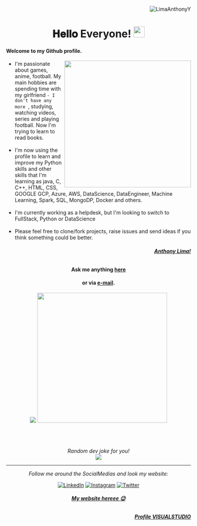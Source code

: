<div align="center">
 
  <p align="right"> <img src="https://komarev.com/ghpvc/?username=LimaAnthonyY&color=brightgreen" alt="LimaAnthonyY" /></p> 
  <H1> 𝐇𝐞𝐥𝐥𝐨 Everyone! <img src="https://media.tenor.com/SNL9_xhZl9oAAAAi/waving-hand-joypixels.gif" width="30"> </H1> 
</div>



#### Welcome to my Github profile.  

<a href="https://www.linkedin.com/in/limaanthonyy/"><img align="right" src="https://media.licdn.com/dms/image/v2/D4D03AQHQtsgxjvwt3g/profile-displayphoto-shrink_800_800/B4DZSECsObHcAg-/0/1737382086745?e=1762387200&v=beta&t=Qor3G0KMyK0BzlOq55rkf04e3x2sKyDi50LViOx-JjY" widht="345" height="345"></a>

- I'm passionate about games, anime, football. My main hobbies are spending time with my girlfriend `- I don't have any more `, studying, watching videos, series and playing football. Now I'm trying to learn to read books.<br><br>
- I'm now using the profile to learn and improve my Python skills and other skills that I'm learning as java, C, C++, HTML, CSS, GOOGLE GCP, Azure, AWS, DataScience, DataEngineer, Machine Learning, Spark, SQL, MongoDP, Docker and others.<br><br>
- I'm currently working as a helpdesk, but I'm looking to switch to FullStack, Python or DataScience<br><br>
- Please feel free to clone/fork projects, raise issues and send ideas if you think something could be better.

###### <p align="right"><a href="https://www.linkedin.com/in/limaanthonyy/"><b>Anthony Lima!</b></a></p>

<div align="center">
 
#### Ask me anything <a href="https://github.com/LimaAnthonyY/LimaAnthonyY/issues/new"><b>here</b></a>
#### or via <a href="mailto:ahy.lm09x2@gmail.com"><b>e-mail</b></a>.

</div>


<div align="center">
 <div flex-direction: row;> 
  <img src="https://github-readme-stats.vercel.app/api?username=LimaAnthonyY&show_icons=true&theme=tokyonight&count_private=true"  >
  
  <img src="https://github-readme-stats.vercel.app/api/top-langs/?username=LimaAnthonyY&theme=tokyonight&layout=compact&hide_langs_below=1" width="354" >
  
 </div>
<br>

<br><br>
<i>Random dev joke for you!</i><br>
<img align="center" src="https://readme-jokes.vercel.app/api?theme=tokyonight" >

-----------------------------------------------------------------------------------------------------------------------------------------------------

<i>Follow me around the SocialMedias and look my website:</i><br>




<a href="https://www.linkedin.com/in/limaanthonyy/" target="_blank"><img src="https://img.shields.io/badge/LinkedIn-%230077B5.svg?&style=flat-square&logo=linkedin&logoColor=white" alt="LinkedIn"></a>
<a href="https://www.instagram.com/LimaAnthonyY/" target="_blank"><img src="https://img.shields.io/badge/Instagram-%23E4405F.svg?&style=flat-square&logo=instagram&logoColor=white" alt="Instagram"></a>
<a href="https://twitter.com/lm09x2" target="_blank"><img src="https://img.shields.io/badge/Twitter-%231DA1F2.svg?&style=flat-square&logo=twitter&logoColor=white" alt="Twitter"></a>
<!---<a href="https://open.spotify.com/user/" target="_blank"><img src="https://img.shields.io/badge/Spotify-%231ED760.svg?&style=flat-square&logo=spotify&logoColor=white" alt="Spotify"></a>
<a href="https://dev.to/" target="_blank"><img src="https://img.shields.io/badge/DEV-%230A0A0A.svg?&style=flat-square&logo=DEV.to&logoColor=white" alt="DEV.to"></a> --->
###### <a href="https://limaanthonyy.github.io/sitePortfolio"><b>My website hereee 😉</b></a>
###### <p align="right"><a href="https://vscode.dev/profile/github/17ffc3bbec5be45d72d250f0bf6eb074"><b>Profile VISUALSTUDIO</b></a></p>
</div>
